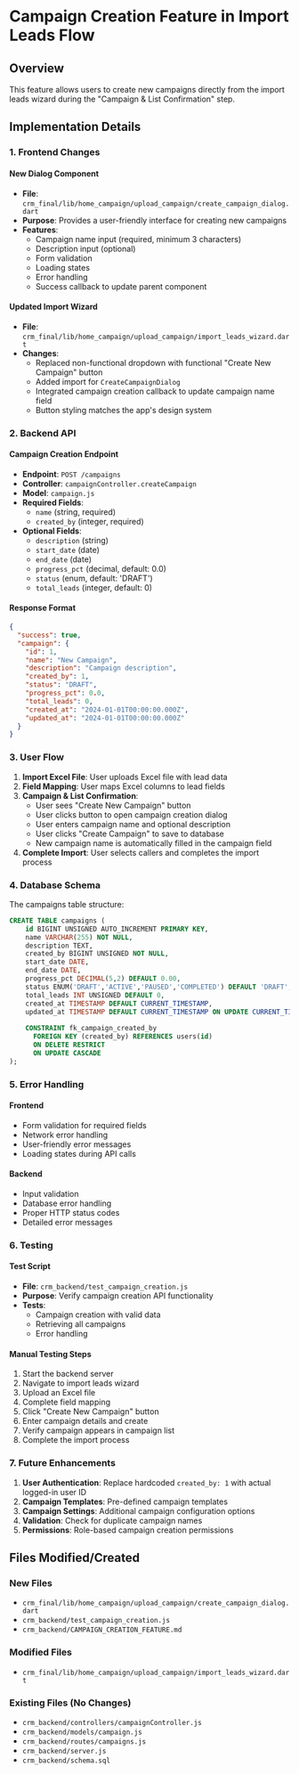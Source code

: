 # Campaign Creation Feature in Import Leads Flow

## Overview
This feature allows users to create new campaigns directly from the import leads wizard during the "Campaign & List Confirmation" step.

## Implementation Details

### 1. Frontend Changes

#### New Dialog Component
- **File**: `crm_final/lib/home_campaign/upload_campaign/create_campaign_dialog.dart`
- **Purpose**: Provides a user-friendly interface for creating new campaigns
- **Features**:
  - Campaign name input (required, minimum 3 characters)
  - Description input (optional)
  - Form validation
  - Loading states
  - Error handling
  - Success callback to update parent component

#### Updated Import Wizard
- **File**: `crm_final/lib/home_campaign/upload_campaign/import_leads_wizard.dart`
- **Changes**:
  - Replaced non-functional dropdown with functional "Create New Campaign" button
  - Added import for `CreateCampaignDialog`
  - Integrated campaign creation callback to update campaign name field
  - Button styling matches the app's design system

### 2. Backend API

#### Campaign Creation Endpoint
- **Endpoint**: `POST /campaigns`
- **Controller**: `campaignController.createCampaign`
- **Model**: `campaign.js`
- **Required Fields**:
  - `name` (string, required)
  - `created_by` (integer, required)
- **Optional Fields**:
  - `description` (string)
  - `start_date` (date)
  - `end_date` (date)
  - `progress_pct` (decimal, default: 0.0)
  - `status` (enum, default: 'DRAFT')
  - `total_leads` (integer, default: 0)

#### Response Format
```json
{
  "success": true,
  "campaign": {
    "id": 1,
    "name": "New Campaign",
    "description": "Campaign description",
    "created_by": 1,
    "status": "DRAFT",
    "progress_pct": 0.0,
    "total_leads": 0,
    "created_at": "2024-01-01T00:00:00.000Z",
    "updated_at": "2024-01-01T00:00:00.000Z"
  }
}
```

### 3. User Flow

1. **Import Excel File**: User uploads Excel file with lead data
2. **Field Mapping**: User maps Excel columns to lead fields
3. **Campaign & List Confirmation**: 
   - User sees "Create New Campaign" button
   - User clicks button to open campaign creation dialog
   - User enters campaign name and optional description
   - User clicks "Create Campaign" to save to database
   - New campaign name is automatically filled in the campaign field
4. **Complete Import**: User selects callers and completes the import process

### 4. Database Schema

The campaigns table structure:
```sql
CREATE TABLE campaigns (
    id BIGINT UNSIGNED AUTO_INCREMENT PRIMARY KEY,
    name VARCHAR(255) NOT NULL,
    description TEXT,
    created_by BIGINT UNSIGNED NOT NULL,
    start_date DATE,
    end_date DATE,
    progress_pct DECIMAL(5,2) DEFAULT 0.00,
    status ENUM('DRAFT','ACTIVE','PAUSED','COMPLETED') DEFAULT 'DRAFT',
    total_leads INT UNSIGNED DEFAULT 0,
    created_at TIMESTAMP DEFAULT CURRENT_TIMESTAMP,
    updated_at TIMESTAMP DEFAULT CURRENT_TIMESTAMP ON UPDATE CURRENT_TIMESTAMP,
    
    CONSTRAINT fk_campaign_created_by
      FOREIGN KEY (created_by) REFERENCES users(id)
      ON DELETE RESTRICT
      ON UPDATE CASCADE
);
```

### 5. Error Handling

#### Frontend
- Form validation for required fields
- Network error handling
- User-friendly error messages
- Loading states during API calls

#### Backend
- Input validation
- Database error handling
- Proper HTTP status codes
- Detailed error messages

### 6. Testing

#### Test Script
- **File**: `crm_backend/test_campaign_creation.js`
- **Purpose**: Verify campaign creation API functionality
- **Tests**:
  - Campaign creation with valid data
  - Retrieving all campaigns
  - Error handling

#### Manual Testing Steps
1. Start the backend server
2. Navigate to import leads wizard
3. Upload an Excel file
4. Complete field mapping
5. Click "Create New Campaign" button
6. Enter campaign details and create
7. Verify campaign appears in campaign list
8. Complete the import process

### 7. Future Enhancements

1. **User Authentication**: Replace hardcoded `created_by: 1` with actual logged-in user ID
2. **Campaign Templates**: Pre-defined campaign templates
3. **Campaign Settings**: Additional campaign configuration options
4. **Validation**: Check for duplicate campaign names
5. **Permissions**: Role-based campaign creation permissions

## Files Modified/Created

### New Files
- `crm_final/lib/home_campaign/upload_campaign/create_campaign_dialog.dart`
- `crm_backend/test_campaign_creation.js`
- `crm_backend/CAMPAIGN_CREATION_FEATURE.md`

### Modified Files
- `crm_final/lib/home_campaign/upload_campaign/import_leads_wizard.dart`

### Existing Files (No Changes)
- `crm_backend/controllers/campaignController.js`
- `crm_backend/models/campaign.js`
- `crm_backend/routes/campaigns.js`
- `crm_backend/server.js`
- `crm_backend/schema.sql`
